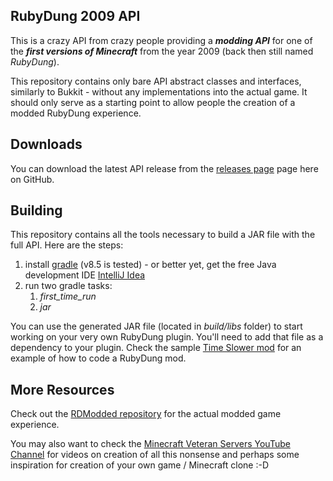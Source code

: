 RubyDung 2009 API
-----------------
This is a crazy API from crazy people providing a ***modding API*** for one of the ***first versions of Minecraft*** from the year 2009 (back then still named *RubyDung*).

This repository contains only bare API abstract classes and interfaces, similarly to Bukkit - without any implementations into the actual game. It should only serve as a starting point to allow people the creation of a modded RubyDung experience.

Downloads
---------
You can download the latest API release from the [releases page](https://github.com/martinambrus/RDApi/releases) 
page here on GitHub.

Building
--------
This repository contains all the tools necessary to build a JAR file with the full API. 
Here are the steps:

1) install [gradle](https://gradle.org/) (v8.5 is tested) - or better yet, get the free Java development IDE [IntelliJ Idea](https://gradle.org/)
2) run two gradle tasks:
    1) *first_time_run*
    2) *jar*

You can use the generated JAR file (located in *build/libs* folder) to start working on your 
very own RubyDung plugin. You'll need to add that file as a dependency to your plugin. 
Check the sample [Time Slower mod](https://github.com/martinambrus/RDModTimeSlower) 
for an example of how to code a RubyDung mod.

More Resources
--------------
Check out the [RDModded repository](https://github.com/martinambrus/RDModded) 
for the actual modded game experience.

You may also want to check the [Minecraft Veteran Servers YouTube Channel](https://www.youtube.com/channel/UCMiKrpX4ViX4PGBOq1UXlvQ) for videos on creation of all this nonsense and perhaps some inspiration for creation of your own game / Minecraft clone :-D